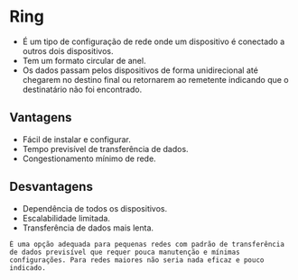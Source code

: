 # Ring
  - É um tipo de configuração de rede onde um dispositivo é conectado a outros dois dispositivos.
  - Tem um formato circular de anel.
  - Os dados passam pelos dispositivos de forma unidirecional até chegarem no destino final ou retornarem ao remetente indicando que o destinatário não foi encontrado.

## Vantagens
  - Fácil de instalar e configurar.
  - Tempo previsível de transferência de dados.
  - Congestionamento mínimo de rede.

## Desvantagens 
  - Dependência de todos os dispositivos.
  - Escalabilidade limitada.
  - Transferência de dados mais lenta.


````
É uma opção adequada para pequenas redes com padrão de transferência de dados previsível que requer pouca manutenção e mínimas configurações. Para redes maiores não seria nada eficaz e pouco indicado.
````
